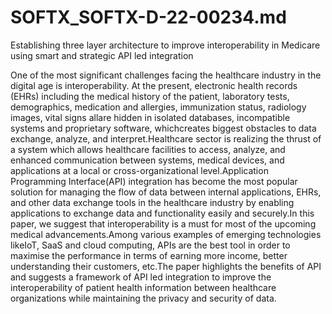 # SOFTX_SOFTX-D-22-00234.md
Establishing three layer architecture to improve interoperability in Medicare using smart and strategic API led integration

One of the most significant challenges facing the healthcare industry in the digital age is interoperability. At the present, electronic health records (EHRs) including the medical history of the patient, laboratory tests, demographics, medication and allergies, immunization status, radiology images, vital signs allare hidden in isolated databases, incompatible systems and proprietary software, whichcreates biggest obstacles to data exchange, analyze, and interpret.Healthcare sector is realizing the thrust of a system which allows healthcare facilities to access, analyze, and enhanced communication between systems, medical devices, and applications at a local or cross-organizational level.Application Programming Interface(API) integration has become the most popular solution for managing the flow of data between internal applications, EHRs, and other data exchange tools in the healthcare industry by enabling applications to exchange data and functionality easily and securely.In this paper, we suggest that interoperability is a must for most of the upcoming medical advancements.Among various examples of emerging technologies likeIoT, SaaS and cloud computing, APIs are the best tool in order to maximise the performance in terms of earning more income, better understanding their customers, etc.The paper highlights the benefits  of API and suggests a framework of API led integration to improve the interoperability of patient health information between healthcare organizations while maintaining the privacy and security of data.

